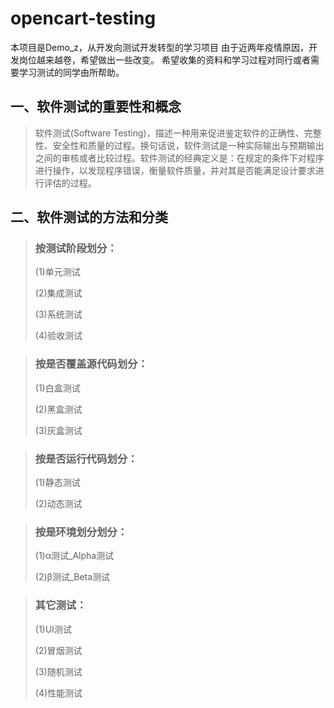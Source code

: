 # opencart-testing
本项目是Demo_z，从开发向测试开发转型的学习项目
由于近两年疫情原因，开发岗位越来越卷，希望做出一些改变。
希望收集的资料和学习过程对同行或者需要学习测试的同学由所帮助。

## 一、软件测试的重要性和概念
>软件测试(Software Testing)，描述一种用来促进鉴定软件的正确性、完整性、安全性和质量的过程。换句话说，软件测试是一种实际输出与预期输出之间的审核或者比较过程。软件测试的经典定义是：在规定的条件下对程序进行操作，以发现程序错误，衡量软件质量，并对其是否能满足设计要求进行评估的过程。

## 二、软件测试的方法和分类
>### 按测试阶段划分：
> 
> (1)单元测试
> 
> (2)集成测试
> 
> (3)系统测试
> 
> (4)验收测试

>### 按是否覆盖源代码划分：
> (1)白盒测试
> 
> (2)黑盒测试
> 
> (3)灰盒测试

>### 按是否运行代码划分：
> (1)静态测试
>
> (2)动态测试

>### 按是环境划分划分：
> (1)α测试_Alpha测试
>
> (2)β测试_Beta测试

>### 其它测试：
> (1)UI测试
>
> (2)冒烟测试
> 
> (3)随机测试
> 
> (4)性能测试